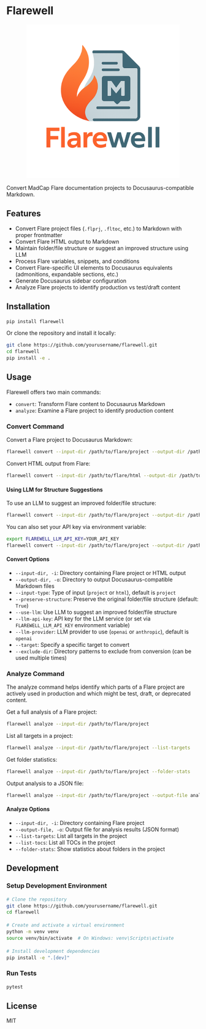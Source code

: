 # Flarewell

<p align="center">
  <img src="assets/flarewell.png" alt="Flarewell Logo" width="400"/>
</p>

Convert MadCap Flare documentation projects to Docusaurus-compatible Markdown.

## Features

- Convert Flare project files (`.flprj`, `.fltoc`, etc.) to Markdown with proper frontmatter
- Convert Flare HTML output to Markdown
- Maintain folder/file structure or suggest an improved structure using LLM
- Process Flare variables, snippets, and conditions
- Convert Flare-specific UI elements to Docusaurus equivalents (admonitions, expandable sections, etc.)
- Generate Docusaurus sidebar configuration
- Analyze Flare projects to identify production vs test/draft content

## Installation

```bash
pip install flarewell
```

Or clone the repository and install it locally:

```bash
git clone https://github.com/yourusername/flarewell.git
cd flarewell
pip install -e .
```

## Usage

Flarewell offers two main commands:
- `convert`: Transform Flare content to Docusaurus Markdown
- `analyze`: Examine a Flare project to identify production content

### Convert Command

Convert a Flare project to Docusaurus Markdown:

```bash
flarewell convert --input-dir /path/to/flare/project --output-dir /path/to/docusaurus/docs
```

Convert HTML output from Flare:

```bash
flarewell convert --input-dir /path/to/flare/html --output-dir /path/to/docusaurus/docs --input-type html
```

#### Using LLM for Structure Suggestions

To use an LLM to suggest an improved folder/file structure:

```bash
flarewell convert --input-dir /path/to/flare/project --output-dir /path/to/docusaurus/docs --use-llm --llm-api-key YOUR_API_KEY
```

You can also set your API key via environment variable:

```bash
export FLAREWELL_LLM_API_KEY=YOUR_API_KEY
flarewell convert --input-dir /path/to/flare/project --output-dir /path/to/docusaurus/docs --use-llm
```

#### Convert Options

- `--input-dir, -i`: Directory containing Flare project or HTML output
- `--output-dir, -o`: Directory to output Docusaurus-compatible Markdown files
- `--input-type`: Type of input (`project` or `html`), default is `project`
- `--preserve-structure`: Preserve the original folder/file structure (default: `True`)
- `--use-llm`: Use LLM to suggest an improved folder/file structure
- `--llm-api-key`: API key for the LLM service (or set via `FLAREWELL_LLM_API_KEY` environment variable)
- `--llm-provider`: LLM provider to use (`openai` or `anthropic`), default is `openai`
- `--target`: Specify a specific target to convert
- `--exclude-dir`: Directory patterns to exclude from conversion (can be used multiple times)

### Analyze Command

The analyze command helps identify which parts of a Flare project are actively used in production and which might be test, draft, or deprecated content.

Get a full analysis of a Flare project:

```bash
flarewell analyze --input-dir /path/to/flare/project
```

List all targets in a project:

```bash
flarewell analyze --input-dir /path/to/flare/project --list-targets
```

Get folder statistics:

```bash
flarewell analyze --input-dir /path/to/flare/project --folder-stats
```

Output analysis to a JSON file:

```bash
flarewell analyze --input-dir /path/to/flare/project --output-file analysis.json
```

#### Analyze Options

- `--input-dir, -i`: Directory containing Flare project
- `--output-file, -o`: Output file for analysis results (JSON format)
- `--list-targets`: List all targets in the project
- `--list-tocs`: List all TOCs in the project
- `--folder-stats`: Show statistics about folders in the project

## Development

### Setup Development Environment

```bash
# Clone the repository
git clone https://github.com/yourusername/flarewell.git
cd flarewell

# Create and activate a virtual environment
python -m venv venv
source venv/bin/activate  # On Windows: venv\Scripts\activate

# Install development dependencies
pip install -e ".[dev]"
```

### Run Tests

```bash
pytest
```

## License

MIT 